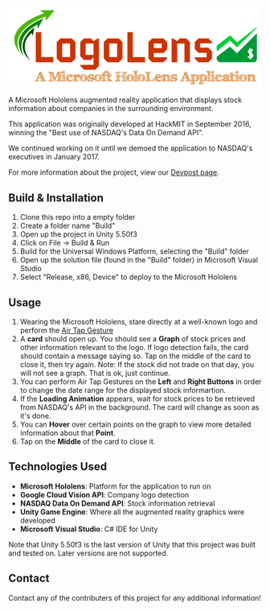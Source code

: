 ![Alt text](LogoLens.png?raw=true "Title")

A Microsoft Hololens augmented reality application that displays stock information about companies in the surrounding environment.

This application was originally developed at HackMIT in September 2016, winning the "Best use of NASDAQ's Data On Demand API".

We continued working on it until we demoed the application to NASDAQ's executives in January 2017.

For more information about the project, view our [Devpost page](https://devpost.com/software/logo-locator).

## Build & Installation

1. Clone this repo into a empty folder
2. Create a folder name "Build"
2. Open up the project in Unity 5.50f3
3. Click on File -> Build & Run
4. Build for the Universal Windows Platform, selecting the "Build" folder
5. Open up the solution file (found in the "Build" folder) in Microsoft Visual Studio
6. Select "Release, x86, Device" to deploy to the Microsoft Hololens

## Usage

1. Wearing the Microsoft Hololens, stare directly at a well-known logo and perform the [Air Tap Gesture](https://developer.microsoft.com/en-us/windows/holographic/gestures)
2. A **card** should open up. You should see a **Graph** of stock prices and other information relevant to the logo. If logo detection fails, the card should contain a message saying so. Tap on the middle of the card to close it, then try again. Note: If the stock did not trade on that day, you will not see a graph. That is ok, just continue.
3. You can perform Air Tap Gestures on the **Left** and **Right Buttons** in order to change the date range for the displayed stock informartion.
4. If the **Loading Animation** appears, wait for stock prices to be retrieved from NASDAQ's API in the background. The card will change as soon as it's done.
5. You can **Hover** over certain points on the graph to view more detailed information about that **Point**.
6. Tap on the **Middle** of the card to close it.

## Technologies Used

* **Microsoft Hololens**: Platform for the application to run on
* **Google Cloud Vision API**: Company logo detection
* **NASDAQ Data On Demand API**: Stock information retrieval
* **Unity Game Engine**: Where all the augmented reality graphics were developed
* **Microsoft Visual Studio**: C# IDE for Unity

Note that Unity 5.50f3 is the last version of Unity that this project was built and tested on. Later versions are not supported.

## Contact

Contact any of the contributers of this project for any additional information!


